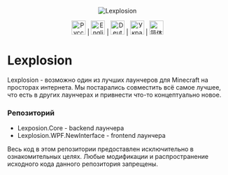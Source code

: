 
<p align="center">
<img alt="Lexplosion" src="https://github-production-user-asset-6210df.s3.amazonaws.com/114292165/435199190-714f3798-be6c-4d07-9c92-441467fc4f64.png?X-Amz-Algorithm=AWS4-HMAC-SHA256&X-Amz-Credential=AKIAVCODYLSA53PQK4ZA%2F20250420%2Fus-east-1%2Fs3%2Faws4_request&X-Amz-Date=20250420T144539Z&X-Amz-Expires=300&X-Amz-Signature=e387133fe3c09aa17e6391f7b36c58d9aaf4f71cb2b57a5502a6b136466b9fc6&X-Amz-SignedHeaders=host" />
</p>

<p align="center">
  <img src="https://upload.wikimedia.org/wikipedia/en/thumb/f/f3/Flag_of_Russia.svg/32px-Flag_of_Russia.svg.png" alt="Русский" width="32"/> |
  <a href="README/README-en.md"><img src="https://upload.wikimedia.org/wikipedia/en/thumb/a/ae/Flag_of_the_United_Kingdom.svg/32px-Flag_of_the_United_Kingdom.svg.png" alt="English" width="32"/></a> |
  <a href="README/README-de.md"><img src="https://upload.wikimedia.org/wikipedia/en/thumb/b/ba/Flag_of_Germany.svg/32px-Flag_of_Germany.svg.png" alt="Deutsch" width="32"/></a> |
  <a href="README/README-ua.md"><img src="https://upload.wikimedia.org/wikipedia/commons/thumb/4/49/Flag_of_Ukraine.svg/32px-Flag_of_Ukraine.svg.png" alt="Українська" width="32"/></a> |
  <a href="README/README-zh-CH.md"><img src="https://upload.wikimedia.org/wikipedia/commons/thumb/f/fa/Flag_of_the_People%27s_Republic_of_China.svg/32px-Flag_of_the_People%27s_Republic_of_China.svg.png" alt="简体中文" width="32"/></a>
</p>

# Lexplosion

Lexplosion - возможно один из лучших лаунчеров для Minecraft на просторах интернета. Мы постарались совместить всё самое лучшее, что есть в других лаунчерах и привнести что-то концептуально новое.

### Репозиторий
- Lexposion.Core - backend лаунчера
- Lexplosion.WPF.NewInterface - frontend лаунчера

Весь код в этом репозитории предоставлен исключительно в ознакомительных целях. 
Любые модификации и распространение исходного кода данного репозитория запрещены.
